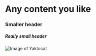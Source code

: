 # Any content you like
### Smaller header
##### Really small header

![Image of Yaktocat](https://octodex.github.com/images/yaktocat.png)

